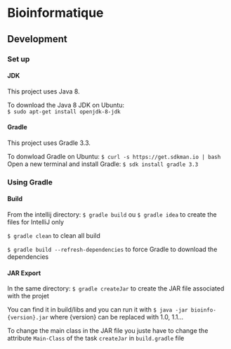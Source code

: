 # Bioinformatique

## Development

### Set up

#### JDK
This project uses Java 8.

To download the Java 8 JDK on Ubuntu:                                     
`$ sudo apt-get install openjdk-8-jdk`

#### Gradle
This project uses Gradle 3.3.

To donwload Gradle on Ubuntu:
`$ curl -s https://get.sdkman.io | bash`
Open a new terminal and install Gradle:
`$ sdk install gradle 3.3`

### Using Gradle

#### Build
From the intellij directory:
`$ gradle build` ou `$ gradle idea` to create the files for IntelliJ only

`$ gradle clean` to clean all build

`$ gradle build --refresh-dependencies` to force Gradle to download the dependencies

#### JAR Export
In the same directory:
`$ gradle createJar` to create the JAR file associated with the projet

You can find it in build/libs and you can run it with `$ java -jar bioinfo-{version}.jar` where {version} can be replaced with 1.0, 1.1...

To change the main class in the JAR file you juste have to change the attribute `Main-Class` of the task `createJar` in `build.gradle` file
